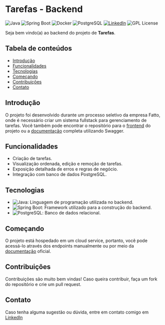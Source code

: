 # Tarefas - Backend

![Java](https://img.shields.io/badge/Java-17-orange) ![Spring Boot](https://img.shields.io/badge/Spring%20Boot-3-green) ![Docker](https://img.shields.io/badge/Docker--blue) ![PostgreSQL](https://img.shields.io/badge/PostgreSQL-Database-blue) [![LinkedIn](https://img.shields.io/badge/Connect%20on-LinkedIn-blue)](https://www.linkedin.com/in/gabrieudev) ![GPL License](https://img.shields.io/badge/License-GPL-blue)

Seja bem vindo(a) ao backend do projeto de **Tarefas**.

## Tabela de conteúdos

- [Introdução](#introdução)
- [Funcionalidades](#funcionalidades)
- [Tecnologias](#tecnologias)
- [Começando](#começando)
- [Contribuições](#contribuições)
- [Contato](#contato)

## Introdução

O projeto foi desenvolvido durante um processo seletivo da empresa Fatto, onde é necessário criar um sistema fullstack para gerenciamento de tarefas. Você também pode encontrar o repositório para o [frontend](https://github.com/gabrieudev/tarefas-frontend) do projeto ou a [documentação](https://tarefas-backend-2gbi.onrender.com/swagger-ui/index.html#/) completa utilizando Swagger.

## Funcionalidades

- Criação de tarefas.
- Visualização ordenada, edição e remoção de tarefas.
- Exposição detalhada de erros e regras de negócio.
- Integração com banco de dados PostgreSQL.

## Tecnologias

- ![Java](https://img.shields.io/badge/Java-17-orange): Linguagem de programação utilizada no backend.
- ![Spring Boot](https://img.shields.io/badge/Spring%20Boot-3-green): Framework utilizado para a construção do backend.
- ![PostgreSQL](https://img.shields.io/badge/PostgreSQL-Database-blue): Banco de dados relacional.

## Começando

O projeto está hospedado em um cloud service, portanto, você pode acessá-lo através dos endpoints manualmente ou por meio da [documentação](https://tarefas-backend-2gbi.onrender.com/swagger-ui/index.html#/) oficial.

## Contribuições

Contribuições são muito bem vindas! Caso queira contribuir, faça um fork do repositório e crie um pull request.

## Contato

Caso tenha alguma sugestão ou dúvida, entre em contato comigo em [LinkedIn](https://www.linkedin.com/in/gabrieudev)

